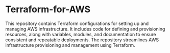 # Terraform-for-AWS
This repository contains Terraform configurations for setting up and managing AWS infrastructure. It includes code for defining and provisioning resources, along with variables, modules, and documentation to ensure consistent and repeatable deployments. The repository streamlines AWS infrastructure provisioning and management using Terraform.

